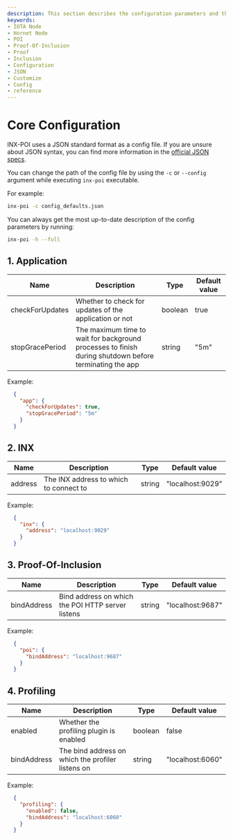 ```yaml
---
description: This section describes the configuration parameters and their types for INX-POI.
keywords:
- IOTA Node 
- Hornet Node
- POI
- Proof-Of-Inclusion
- Proof
- Inclusion
- Configuration
- JSON
- Customize
- Config
- reference
---
```



# Core Configuration

INX-POI uses a JSON standard format as a config file. If you are unsure about JSON syntax, you can find more information in the [official JSON specs](https://www.json.org).

You can change the path of the config file by using the `-c` or `--config` argument while executing `inx-poi` executable.

For example:
```bash
inx-poi -c config_defaults.json
```

You can always get the most up-to-date description of the config parameters by running:

```bash
inx-poi -h --full
```

## <a id="app"></a> 1. Application

| Name            | Description                                                                                            | Type    | Default value |
| --------------- | ------------------------------------------------------------------------------------------------------ | ------- | ------------- |
| checkForUpdates | Whether to check for updates of the application or not                                                 | boolean | true          |
| stopGracePeriod | The maximum time to wait for background processes to finish during shutdown before terminating the app | string  | "5m"          |

Example:

```json
  {
    "app": {
      "checkForUpdates": true,
      "stopGracePeriod": "5m"
    }
  }
```

## <a id="inx"></a> 2. INX

| Name    | Description                            | Type   | Default value    |
| ------- | -------------------------------------- | ------ | ---------------- |
| address | The INX address to which to connect to | string | "localhost:9029" |

Example:

```json
  {
    "inx": {
      "address": "localhost:9029"
    }
  }
```

## <a id="poi"></a> 3. Proof-Of-Inclusion

| Name        | Description                                       | Type   | Default value    |
| ----------- | ------------------------------------------------- | ------ | ---------------- |
| bindAddress | Bind address on which the POI HTTP server listens | string | "localhost:9687" |

Example:

```json
  {
    "poi": {
      "bindAddress": "localhost:9687"
    }
  }
```

## <a id="profiling"></a> 4. Profiling

| Name        | Description                                       | Type    | Default value    |
| ----------- | ------------------------------------------------- | ------- | ---------------- |
| enabled     | Whether the profiling plugin is enabled           | boolean | false            |
| bindAddress | The bind address on which the profiler listens on | string  | "localhost:6060" |

Example:

```json
  {
    "profiling": {
      "enabled": false,
      "bindAddress": "localhost:6060"
    }
  }
```

